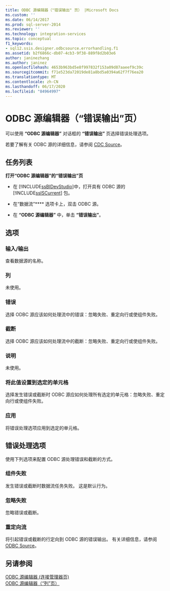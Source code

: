 ```yaml
---
title: ODBC 源编辑器（"错误输出" 页） |Microsoft Docs
ms.custom: ''
ms.date: 06/14/2017
ms.prod: sql-server-2014
ms.reviewer: ''
ms.technology: integration-services
ms.topic: conceptual
f1_keywords:
- sql12.ssis.designer.odbcsource.errorhandling.f1
ms.assetid: b2f6866c-db07-4cb3-9f38-889f8d2b03e6
author: janinezhang
ms.author: janinez
ms.openlocfilehash: 4653b963bd5e8f997832f153a09d87aaeef9c39c
ms.sourcegitcommit: f71e523da72019de81a8bd5a0394a62f7f76ea20
ms.translationtype: MT
ms.contentlocale: zh-CN
ms.lasthandoff: 06/17/2020
ms.locfileid: "84964997"
---
```

# <a name="odbc-source-editor-error-output-page"></a>ODBC 源编辑器（“错误输出”页）
  可以使用 **“ODBC 源编辑器”** 对话框的 **“错误输出”** 页选择错误处理选项。  
  
 若要了解有关 ODBC 源的详细信息，请参阅 [CDC Source](data-flow/cdc-source.md)。  
  
## <a name="task-list"></a>任务列表  
 **打开“ODBC 源编辑器”的“错误输出”页**  
  
-   在 [!INCLUDE[ssBIDevStudio](../includes/ssbidevstudio-md.md)]中，打开具有 ODBC 源的 [!INCLUDE[ssISCurrent](../includes/ssiscurrent-md.md)] 包。  
  
-   在“数据流”**** 选项卡上，双击 ODBC 源。  
  
-   在 **“ODBC 源编辑器”** 中，单击 **“错误输出”**。  
  
## <a name="options"></a>选项  
  
### <a name="inputoutput"></a>输入/输出  
 查看数据源的名称。  
  
### <a name="column"></a>列  
 未使用。  
  
### <a name="error"></a>错误  
 选择 ODBC 源应该如何处理流中的错误：忽略失败、重定向行或使组件失败。  
  
### <a name="truncation"></a>截断  
 选择 ODBC 源应该如何处理流中的截断：忽略失败、重定向行或使组件失败。  
  
### <a name="description"></a>说明  
 未使用。  
  
### <a name="set-this-value-to-selected-cells"></a>将此值设置到选定的单元格  
 选择发生错误或截断时 ODBC 源应如何处理所有选定的单元格：忽略失败、重定向行或使组件失败。  
  
### <a name="apply"></a>应用  
 将错误处理选项应用到选定的单元格。  
  
## <a name="error-handling-options"></a>错误处理选项  
 使用下列选项来配置 ODBC 源处理错误和截断的方式。  
  
### <a name="fail-component"></a>组件失败  
 发生错误或截断时数据流任务失败。 这是默认行为。  
  
### <a name="ignore-failure"></a>忽略失败  
 忽略错误或截断。  
  
### <a name="redirect-flow"></a>重定向流  
 将引起错误或截断的行定向到 ODBC 源的错误输出。 有关详细信息，请参阅 [ODBC Source](data-flow/odbc-source.md)。  
  
## <a name="see-also"></a>另请参阅  
 [ODBC 源编辑器 &#40;连接管理器页&#41;](../../2014/integration-services/odbc-source-editor-connection-manager-page.md)   
 [ODBC 源编辑器（“列”页）](../../2014/integration-services/odbc-source-editor-columns-page.md)  
  
  
